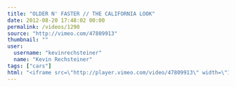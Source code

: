 ```yaml
---
title: "OLDER N' FASTER // THE CALIFORNIA LOOK"
date: 2012-08-20 17:48:02 00:00
permalink: /videos/1290
source: "http://vimeo.com/47809913"
thumbnail: ""
user:
  username: "kevinrechsteiner"
  name: "Kevin Rechsteiner"
tags: ["cars"]
html: "<iframe src=\"http://player.vimeo.com/video/47809913\" width=\"1280\" height=\"544\" frameborder=\"0\" webkitAllowFullScreen mozallowfullscreen allowFullScreen></iframe>"
---
```


